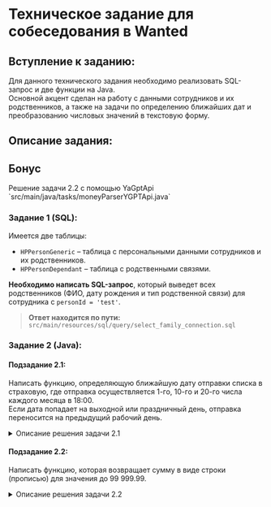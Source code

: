 # Техническое задание для собеседования в Wanted

## Вступление к заданию:
Для данного технического задания необходимо реализовать SQL-запрос и две функции на Java.  
Основной акцент сделан на работу с данными сотрудников и их родственников, а также на задачи по определению ближайших дат и преобразованию числовых значений в текстовую форму.

## Описание задания:


<summary><h2>Бонус</h2></summary>
Решение задачи 2.2 с помощью YaGptApi
`src/main/java/tasks/moneyParserYGPTApi.java`


### Задание 1 (SQL):
Имеется две таблицы:
- `HPPersonGeneric` – таблица с персональными данными сотрудников и их родственников.
- `HPPersonDependant` – таблица с родственными связями.

**Необходимо написать SQL-запрос**, который выведет всех родственников (ФИО, дату рождения и тип родственной связи) для сотрудника с `personId = 'test'`.

> **Ответ находится по пути:**  
`src/main/resources/sql/query/select_family_connection.sql`

### Задание 2 (Java):

#### Подзадание 2.1:
Написать функцию, определяющую ближайшую дату отправки списка в страховую, где отправка осуществляется 1-го, 10-го и 20-го числа каждого месяца в 18:00.  
Если дата попадает на выходной или праздничный день, отправка переносится на предыдущий рабочий день.

<details>
<summary>Описание решения задачи 2.1</summary>

В классе `SellersListDate` реализована функция `dateOfShipment()`, которая определяет ближайшую дату отправки списка в страховую компанию.

Основные этапы решения:
- Текущая дата и время получаются с помощью `LocalDateTime.now()`.
- Определяются три даты отправки в текущем месяце: 1-е, 10-е и 20-е числа в 18:00.
- В зависимости от текущего времени выбирается ближайшая дата отправки:
    - Если текущее время после 1-го, но до 10-го, выбирается 10-е число.
    - Если текущее время после 10-го, но до 20-го, выбирается 20-е число.
    - Если текущее время позже 20-го числа, дата отправки переносится на 1-е число следующего месяца.
- Затем вызывается метод `getVacCheck()`, который проверяет, является ли выбранная дата рабочим днём. Если нет, дата отправки корректируется на предыдущий рабочий день.
- Метод `getVacCheck()` рекурсивно проверяет, является ли дата рабочей, и, если необходимо, ищет ближайший следующий рабочий день.

Таким образом, функция возвращает корректную дату отправки списка с учётом выходных дней.

</details>

#### Подзадание 2.2:
Написать функцию, которая возвращает сумму в виде строки (прописью) для значения до 99 999.99.

<details>
<summary>Описание решения задачи 2.2</summary>

В классе `MoneyParser` реализована функция `priceAlphabeticView(BigDecimal price)`, которая преобразует числовое значение суммы в текстовое описание (прописью).

Основные шаги решения:
- **Основная функция**:
    - Сумма разделяется на целую и дробную части.
    - Для целой части вызывается метод `numParserWhole()`, который преобразует число в пропись.
    - Для дробной части вызывается метод `numParserDecimal()`, который аналогично преобразует число в копейки.

- **Метод `numParserWhole(BigInteger num)`**:
    - Обрабатывает суммы до 100 000 рублей, разбивая их на тысячи, сотни, десятки и единицы.
    - Используются массивы строк для чисел до 20, десятков, сотен и тысяч. Для каждого сегмента числа выбирается соответствующее текстовое представление.
    - В конце добавляется правильная форма слова "рубль" в зависимости от числа (рубль, рубля, рублей).

- **Метод `numParserDecimal(BigInteger num)`**:
    - Преобразует дробную часть суммы (копейки).
    - Для чисел до 20 используются особые формы слов "копейка", "копейки", "копеек", в зависимости от значения дробной части.

Таким образом, функция возвращает сумму прописью, учитывая грамматические особенности русского языка для чисел и единиц денежных сумм.

</details>

